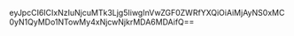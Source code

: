 eyJpcCI6ICIxNzIuNjcuMTk3Ljg5IiwgInVwZGF0ZWRfYXQiOiAiMjAyNS0xMC0yN1QyMDo1NTowMy4xNjcwNjkrMDA6MDAifQ==